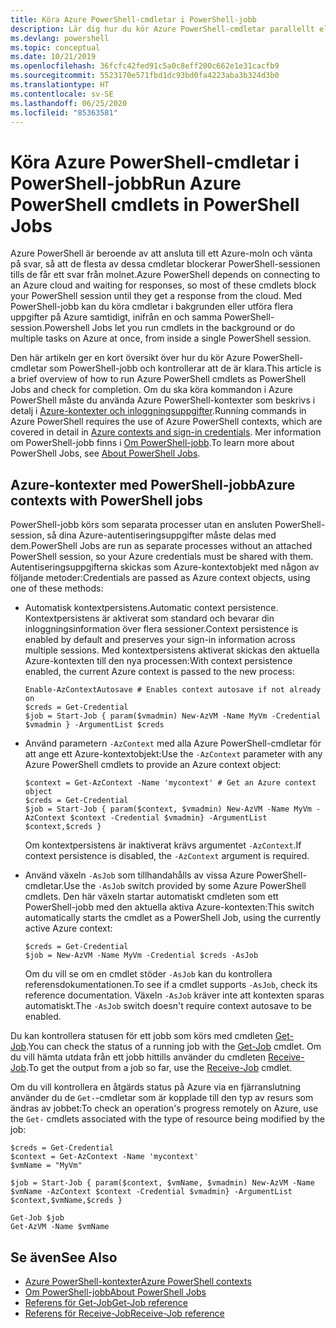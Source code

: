 ```yaml
---
title: Köra Azure PowerShell-cmdletar i PowerShell-jobb
description: Lär dig hur du kör Azure PowerShell-cmdletar parallellt eller som bakgrundsaktiviteter med hjälp av -AsJob och Start-Job.
ms.devlang: powershell
ms.topic: conceptual
ms.date: 10/21/2019
ms.openlocfilehash: 36fcfc42fed91c5a0c8eff200c662e1e31cacfb9
ms.sourcegitcommit: 5523170e571fbd1dc93bd0fa4223aba3b324d3b0
ms.translationtype: HT
ms.contentlocale: sv-SE
ms.lasthandoff: 06/25/2020
ms.locfileid: "85363581"
---
```

# <a name="run-azure-powershell-cmdlets-in-powershell-jobs"></a><span data-ttu-id="4105f-103">Köra Azure PowerShell-cmdletar i PowerShell-jobb</span><span class="sxs-lookup"><span data-stu-id="4105f-103">Run Azure PowerShell cmdlets in PowerShell Jobs</span></span>

<span data-ttu-id="4105f-104">Azure PowerShell är beroende av att ansluta till ett Azure-moln och vänta på svar, så att de flesta av dessa cmdletar blockerar PowerShell-sessionen tills de får ett svar från molnet.</span><span class="sxs-lookup"><span data-stu-id="4105f-104">Azure PowerShell depends on connecting to an Azure cloud and waiting for responses, so most of these cmdlets block your PowerShell session until they get a response from the cloud.</span></span>
<span data-ttu-id="4105f-105">Med PowerShell-jobb kan du köra cmdletar i bakgrunden eller utföra flera uppgifter på Azure samtidigt, inifrån en och samma PowerShell-session.</span><span class="sxs-lookup"><span data-stu-id="4105f-105">Powershell Jobs let you run cmdlets in the background or do multiple tasks on Azure at once, from inside a single PowerShell session.</span></span>

<span data-ttu-id="4105f-106">Den här artikeln ger en kort översikt över hur du kör Azure PowerShell-cmdletar som PowerShell-jobb och kontrollerar att de är klara.</span><span class="sxs-lookup"><span data-stu-id="4105f-106">This article is a brief overview of how to run Azure PowerShell cmdlets as PowerShell Jobs and check for completion.</span></span> <span data-ttu-id="4105f-107">Om du ska köra kommandon i Azure PowerShell måste du använda Azure PowerShell-kontexter som beskrivs i detalj i [Azure-kontexter och inloggningsuppgifter](context-persistence.md).</span><span class="sxs-lookup"><span data-stu-id="4105f-107">Running commands in Azure PowerShell requires the use of Azure PowerShell contexts, which are covered in detail in [Azure contexts and sign-in credentials](context-persistence.md).</span></span>
<span data-ttu-id="4105f-108">Mer information om PowerShell-jobb finns i [Om PowerShell-jobb](/powershell/module/microsoft.powershell.core/about/about_jobs).</span><span class="sxs-lookup"><span data-stu-id="4105f-108">To learn more about PowerShell Jobs, see [About PowerShell Jobs](/powershell/module/microsoft.powershell.core/about/about_jobs).</span></span>

## <a name="azure-contexts-with-powershell-jobs"></a><span data-ttu-id="4105f-109">Azure-kontexter med PowerShell-jobb</span><span class="sxs-lookup"><span data-stu-id="4105f-109">Azure contexts with PowerShell jobs</span></span>

<span data-ttu-id="4105f-110">PowerShell-jobb körs som separata processer utan en ansluten PowerShell-session, så dina Azure-autentiseringsuppgifter måste delas med dem.</span><span class="sxs-lookup"><span data-stu-id="4105f-110">PowerShell Jobs are run as separate processes without an attached PowerShell session, so your Azure credentials must be shared with them.</span></span> <span data-ttu-id="4105f-111">Autentiseringsuppgifterna skickas som Azure-kontextobjekt med någon av följande metoder:</span><span class="sxs-lookup"><span data-stu-id="4105f-111">Credentials are passed as Azure context objects, using one of these methods:</span></span>

* <span data-ttu-id="4105f-112">Automatisk kontextpersistens.</span><span class="sxs-lookup"><span data-stu-id="4105f-112">Automatic context persistence.</span></span> <span data-ttu-id="4105f-113">Kontextpersistens är aktiverat som standard och bevarar din inloggningsinformation över flera sessioner.</span><span class="sxs-lookup"><span data-stu-id="4105f-113">Context persistence is enabled by default and preserves your sign-in information across multiple sessions.</span></span> <span data-ttu-id="4105f-114">Med kontextpersistens aktiverat skickas den aktuella Azure-kontexten till den nya processen:</span><span class="sxs-lookup"><span data-stu-id="4105f-114">With context persistence enabled, the current Azure context is passed to the new process:</span></span>

  ```azurepowershell-interactive
  Enable-AzContextAutosave # Enables context autosave if not already on
  $creds = Get-Credential
  $job = Start-Job { param($vmadmin) New-AzVM -Name MyVm -Credential $vmadmin } -ArgumentList $creds
  ```

* <span data-ttu-id="4105f-115">Använd parametern `-AzContext` med alla Azure PowerShell-cmdletar för att ange ett Azure-kontextobjekt:</span><span class="sxs-lookup"><span data-stu-id="4105f-115">Use the `-AzContext` parameter with any Azure PowerShell cmdlets to provide an Azure context object:</span></span>

  ```azurepowershell-interactive
  $context = Get-AzContext -Name 'mycontext' # Get an Azure context object
  $creds = Get-Credential
  $job = Start-Job { param($context, $vmadmin) New-AzVM -Name MyVm -AzContext $context -Credential $vmadmin} -ArgumentList $context,$creds }
  ```

  <span data-ttu-id="4105f-116">Om kontextpersistens är inaktiverat krävs argumentet `-AzContext`.</span><span class="sxs-lookup"><span data-stu-id="4105f-116">If context persistence is disabled, the `-AzContext` argument is required.</span></span>

* <span data-ttu-id="4105f-117">Använd växeln `-AsJob` som tillhandahålls av vissa Azure PowerShell-cmdletar.</span><span class="sxs-lookup"><span data-stu-id="4105f-117">Use the `-AsJob` switch provided by some Azure PowerShell cmdlets.</span></span> <span data-ttu-id="4105f-118">Den här växeln startar automatiskt cmdleten som ett PowerShell-jobb med den aktuella aktiva Azure-kontexten:</span><span class="sxs-lookup"><span data-stu-id="4105f-118">This switch automatically starts the cmdlet as a PowerShell Job, using the currently active Azure context:</span></span>

  ```azurepowershell-interactive
  $creds = Get-Credential
  $job = New-AzVM -Name MyVm -Credential $creds -AsJob
  ```

  <span data-ttu-id="4105f-119">Om du vill se om en cmdlet stöder `-AsJob` kan du kontrollera referensdokumentationen.</span><span class="sxs-lookup"><span data-stu-id="4105f-119">To see if a cmdlet supports `-AsJob`, check its reference documentation.</span></span> <span data-ttu-id="4105f-120">Växeln `-AsJob` kräver inte att kontexten sparas automatiskt.</span><span class="sxs-lookup"><span data-stu-id="4105f-120">The `-AsJob` switch doesn't require context autosave to be enabled.</span></span>

<span data-ttu-id="4105f-121">Du kan kontrollera statusen för ett jobb som körs med cmdleten [Get-Job](/powershell/module/microsoft.powershell.core/get-job).</span><span class="sxs-lookup"><span data-stu-id="4105f-121">You can check the status of a running job with the [Get-Job](/powershell/module/microsoft.powershell.core/get-job) cmdlet.</span></span> <span data-ttu-id="4105f-122">Om du vill hämta utdata från ett jobb hittills använder du cmdleten [Receive-Job](/powershell/module/microsoft.powershell.core/receive-job).</span><span class="sxs-lookup"><span data-stu-id="4105f-122">To get the output from a job so far, use the [Receive-Job](/powershell/module/microsoft.powershell.core/receive-job) cmdlet.</span></span>

<span data-ttu-id="4105f-123">Om du vill kontrollera en åtgärds status på Azure via en fjärranslutning använder du de `Get-`-cmdletar som är kopplade till den typ av resurs som ändras av jobbet:</span><span class="sxs-lookup"><span data-stu-id="4105f-123">To check an operation's progress remotely on Azure, use the `Get-` cmdlets associated with the type of resource being modified by the job:</span></span>

```azurepowershell-interactive
$creds = Get-Credential
$context = Get-AzContext -Name 'mycontext'
$vmName = "MyVm"

$job = Start-Job { param($context, $vmName, $vmadmin) New-AzVM -Name $vmName -AzContext $context -Credential $vmadmin} -ArgumentList $context,$vmName,$creds }

Get-Job $job
Get-AzVM -Name $vmName
```

## <a name="see-also"></a><span data-ttu-id="4105f-124">Se även</span><span class="sxs-lookup"><span data-stu-id="4105f-124">See Also</span></span>

* [<span data-ttu-id="4105f-125">Azure PowerShell-kontexter</span><span class="sxs-lookup"><span data-stu-id="4105f-125">Azure PowerShell contexts</span></span>](context-persistence.md)
* [<span data-ttu-id="4105f-126">Om PowerShell-jobb</span><span class="sxs-lookup"><span data-stu-id="4105f-126">About PowerShell Jobs</span></span>](/powershell/module/microsoft.powershell.core/about/about_jobs)
* [<span data-ttu-id="4105f-127">Referens för Get-Job</span><span class="sxs-lookup"><span data-stu-id="4105f-127">Get-Job reference</span></span>](/powershell/module/microsoft.powershell.core/get-job)
* [<span data-ttu-id="4105f-128">Referens för Receive-Job</span><span class="sxs-lookup"><span data-stu-id="4105f-128">Receive-Job reference</span></span>](/powershell/module/microsoft.powershell.core/receive-job)
